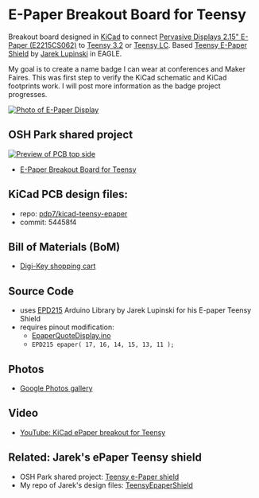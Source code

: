 # E-Paper Breakout Board for Teensy
Breakout board designed in [KiCad](http://kicad-pcb.org/) to connect [Pervasive Displays 2.15" E-Paper (E2215CS062)](http://www.digikey.com/product-detail/en/pervasive-displays/E2215CS062/E2215CS062-ND/5975949) to [Teensy 3.2](https://oshpark.com/teensy) or [Teensy LC](http://store.oshpark.com/products/teensy-lc).  Based [Teensy E-Paper Shield](https://blog.oshpark.com/2016/08/27/teensy-e-paper-shield/) by [Jarek Lupinski](https://hackaday.io/Jarek) in EAGLE.

My goal is to create a name badge I can wear at conferences and Maker Faires.  This was first step to verify the KiCad schematic and KiCad footprints work.  I will post more information as the badge project progresses.

[![Photo of E-Paper Display](https://raw.githubusercontent.com/pdp7/kicad-teensy-epaper/master/images/small/epaper-breakout-board-quotes.jpg)](https://oshpark.com/shared_projects/Wk76kUK3)

## OSH Park shared project
[![Preview of PCB top side](https://github.com/pdp7/kicad-teensy-epaper/blob/master/images/small/preview-top.png
)](https://oshpark.com/shared_projects/Wk76kUK3)
* [E-Paper Breakout Board for Teensy](https://oshpark.com/shared_projects/Wk76kUK3)

## KiCad PCB design files:
* repo: [pdp7/kicad-teensy-epaper](https://github.com/pdp7/kicad-teensy-epaper)
* commit: 54458f4

## Bill of Materials (BoM)
* [Digi-Key shopping cart](http://www.digikey.com/short/3wbn09)

## Source Code
* uses [EPD215](https://github.com/jarek319/EPD215) Arduino Library by Jarek Lupinski for his E-paper Teensy Shield
* requires pinout modification:
  * [EpaperQuoteDisplay.ino](https://github.com/pdp7/kicad-teensy-epaper/blob/master/code/EpaperQuoteDisplay.ino)
  * `EPD215 epaper( 17, 16, 14, 15, 13, 11 );`

## Photos
* [Google Photos gallery](https://photos.google.com/album/AF1QipMJIE_LHkBx4cDBC7Az4LCheKRHWRPANAtDPy4m)

## Video
* [YouTube: KiCad ePaper breakout for Teensy](https://www.youtube.com/watch?v=g4yw0fRVB_U)

## Related: Jarek's ePaper Teensy shield
  * OSH Park shared project: [Teensy e-Paper shield](https://oshpark.com/shared_projects/3KynIVn6)
  * My repo of Jarek's design files: [TeensyEpaperShield](https://github.com/pdp7/TeensyEpaperShield)
